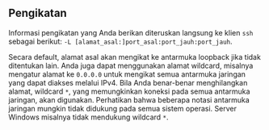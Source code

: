 ## Pengikatan

Informasi pengikatan yang Anda berikan diteruskan langsung ke klien `ssh` sebagai berikut: `-L [alamat_asal:]port_asal:port_jauh:port_jauh`.

Secara default, alamat asal akan mengikat ke antarmuka loopback jika tidak ditentukan lain. Anda juga dapat menggunakan alamat wildcard, misalnya mengatur alamat ke `0.0.0.0` untuk mengikat semua antarmuka jaringan yang dapat diakses melalui IPv4. Bila Anda benar-benar menghilangkan alamat, wildcard `*`, yang memungkinkan koneksi pada semua antarmuka jaringan, akan digunakan. Perhatikan bahwa beberapa notasi antarmuka jaringan mungkin tidak didukung pada semua sistem operasi. Server Windows misalnya tidak mendukung wildcard `*`.

